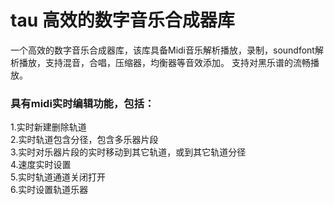 # tau 高效的数字音乐合成器库
  一个高效的数字音乐合成器库，该库具备Midi音乐解析播放，录制，soundfont解析播放，支持混音，合唱，压缩器，均衡器等音效添加。
支持对黑乐谱的流畅播放。

### 具有midi实时编辑功能，包括：  
1.实时新建删除轨道  
2.实时轨道包含分径，包含多乐器片段  
3.实时对乐器片段的实时移动到其它轨道，或到其它轨道分径  
4.速度实时设置  
5.实时轨道通道关闭打开  
6.实时设置轨道乐器  
